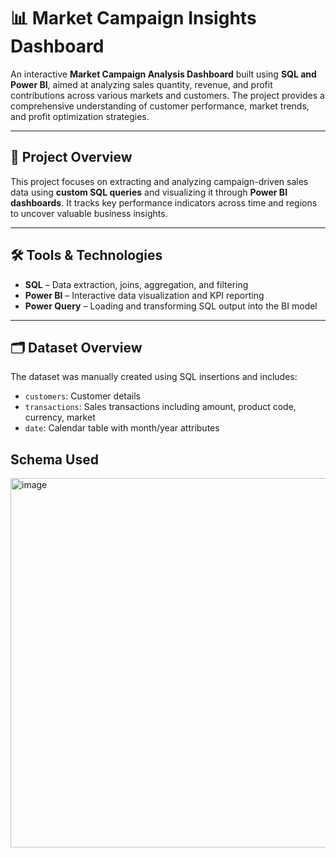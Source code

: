 # 📊 Market Campaign Insights Dashboard

An interactive **Market Campaign Analysis Dashboard** built using **SQL and Power BI**, aimed at analyzing sales quantity, revenue, and profit contributions across various markets and customers. The project provides a comprehensive understanding of customer performance, market trends, and profit optimization strategies.

---
## 📌 Project Overview

This project focuses on extracting and analyzing campaign-driven sales data using **custom SQL queries** and visualizing it through **Power BI dashboards**. It tracks key performance indicators across time and regions to uncover valuable business insights.

---
## 🛠️ Tools & Technologies

- **SQL** – Data extraction, joins, aggregation, and filtering
- **Power BI** – Interactive data visualization and KPI reporting
- **Power Query** – Loading and transforming SQL output into the BI model

---
## 🗂️ Dataset Overview

The dataset was manually created using SQL insertions and includes:

- `customers`: Customer details
- `transactions`: Sales transactions including amount, product code, currency, market
- `date`: Calendar table with month/year attributes

## Schema Used
<img width="1075" height="591" alt="image" src="https://github.com/user-attachments/assets/0a059eb2-5123-465c-8aa7-7de58b7396fc" />

